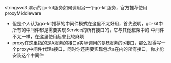 stringsvc3 演示的go-kit服务如何调用另一个go-kit服务，官方推荐使用proxyMiddleware

- 但是个人认为go-kit推荐的中间件模式在这里不太好用，首先说明，go-kit中所有的中间件都是需要实现Service的所有接口的，它与其他框架中的
中间件不太一样，在这里使用起来比较麻烦
- proxy在这里指的是A服务的接口a实际调用的是B服务的b接口，那么就得写一个proxy中间件代理a接口，同时你还需要实现包含a在内的所有接口，你才能安装这个中间件

